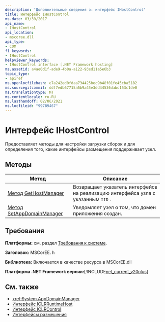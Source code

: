 ```yaml
---
description: 'Дополнительные сведения о: интерфейс IHostControl'
title: Интерфейс IHostControl
ms.date: 03/30/2017
api_name:
- IHostControl
api_location:
- mscoree.dll
api_type:
- COM
f1_keywords:
- IHostControl
helpviewer_keywords:
- IHostControl interface [.NET Framework hosting]
ms.assetid: a4ae0d1f-ade9-4b0a-a122-93ed11a5e6b3
topic_type:
- apiref
ms.openlocfilehash: e7a242ed0fdaa734425bec9b48f01fe45cba5182
ms.sourcegitcommit: ddf7edb67715a5b9a45e3dd44536dabc153c1de0
ms.translationtype: MT
ms.contentlocale: ru-RU
ms.lasthandoff: 02/06/2021
ms.locfileid: "99789467"
---
```

# <a name="ihostcontrol-interface"></a>Интерфейс IHostControl

Предоставляет методы для настройки загрузки сборок и для определения того, какие интерфейсы размещения поддерживает узел.  
  
## <a name="methods"></a>Методы  
  
|Метод|Описание|  
|------------|-----------------|  
|[Метод GetHostManager](ihostcontrol-gethostmanager-method.md)|Возвращает указатель интерфейса на реализацию интерфейса узла с указанным `IID` .|  
|[Метод SetAppDomainManager](ihostcontrol-setappdomainmanager-method.md)|Уведомляет узел о том, что домен приложения создан.|  
  
## <a name="requirements"></a>Требования  

 **Платформы:** см. раздел [Требования к системе](../../get-started/system-requirements.md).  
  
 **Заголовок:** MSCorEE. h  
  
 **Библиотека:** Включается в качестве ресурса в MSCorEE.dll  
  
 **Платформа .NET Framework версии:**[!INCLUDE[net_current_v20plus](../../../../includes/net-current-v20plus-md.md)]  
  
## <a name="see-also"></a>См. также

- <xref:System.AppDomainManager>
- [Интерфейс ICLRRuntimeHost](iclrruntimehost-interface.md)
- [Интерфейс ICLRControl](iclrcontrol-interface.md)
- [Интерфейсы размещения](hosting-interfaces.md)
